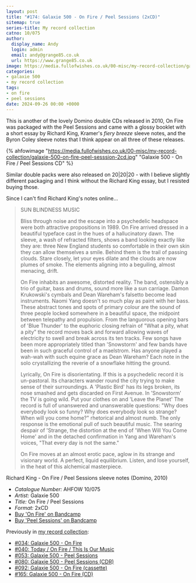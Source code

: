 ```yaml
---
layout: post
title: "#174: Galaxie 500 - On Fire / Peel Sessions (2xCD)"
sitemap: true
series-title: My record collection
catno: 10/075
author:
  display_name: Andy
  login: admin
  email: andy@grange85.co.uk
  url: https://www.grange85.co.uk
image: https://media.fullofwishes.co.uk/00-misc/my-record-collection/galaxie-500-on-fire-peel-sesssion-2cd.jpg
categories:
- galaxie 500
- my record collection
tags:
- on fire
- peel sessions
date: 2024-09-26 00:00 +0000
---
```

This is another of the lovely Domino double CDs released in 2010, On Fire was packaged with the Peel Sessions and came with a glossy booklet with a short essay by Richard King, Kramer's _fiery breeze_ sleeve notes, and the Byron Coley sleeve notes that I think appear on all three of these releases.

{% ahfowimage "https://media.fullofwishes.co.uk/00-misc/my-record-collection/galaxie-500-on-fire-peel-sesssion-2cd.jpg" "Galaxie 500 - On Fire / Peel Sessions CD" %}

Similar double packs were also released on 20\|20\|20 - with I believe slightly different packaging and I think without the Richard King essay, but I resisted buying those.

 Since I can't find Richard King's notes online...

<blockquote>
<p>
    SUN BLINDNESS MUSIC
</p>

<p>
    Bliss through noise and the escape into a psychedelic headspace were both attractive propositions in 1989. On Fire arrived dressed in a beautiful typeface cast in the hues of a hallucinatory dawn. The sleeve, a wash of refracted filters, shows a band looking exactly like they are: three New England students so comfortable in their own skin they can allow themselves a smile. Behind them is the trail of passing clouds. Stare closely, let your eyes dilate and the clouds are now plumes of smoke. The elements aligning into a beguiling, almost menacing, drift.
</p>

<p>
    On Fire inhabits an awesome, distorted reality. The band, ostensibly a trio of guitar, bass and drums, sound more like a sun carriage. Damon Krukowski's cymbals and Dean Wareham's falsetto become lead instruments. Naomi Yang doesn't so much play as paint with her bass. These abstract tones and spots of primary colour are the sound of three people locked somewhere in a beautiful space, the midpoint between telepathy and propulsion. From the languorous opening bars of 'Blue Thunder' to the euphoric closing refrain of "What a pity, what a pity" the record moves back and forward allowing waves of electricity to swell and break across its ten tracks. Few songs have been more appropriately titled than 'Snowstorm' and few bands have been in such graceful control of a maelstrom. Has anyone played a wah-wah with such equine grace as Dean Wareham? Each note in the solo crystallizing the reverie of a snowflake hitting the ground.
</p>

<p>
    Lyrically, On Fire is disorientating. If this is a psychedelic record it is un-pastoral. Its characters wander round the city trying to make sense of their surroundings. A 'Plastic Bird' has its legs broken, its nose smashed and gets discarded on First Avenue. In 'Snowstorm' the TV is going wild. Put your clothes on and 'Leave the Planet' The record is full of unanswered and unanswerable questions: "Why does everybody look so funny? Why does everybody look so strange? When will you come home?" rhetorical and almost numb. The only response is the emotional pull of such beautiful music. The searing despair of 'Strange, the distortion at the end of 'When Will You Come Home' and in the detached confirmation in Yang and Wareham's voices, "That every day is not the same."
</p>

<p>
    On Fire moves at an almost erotic pace, aglow in its strange and visionary world. A perfect, liquid equilibrium. Listen, and lose yourself, in the heat of this alchemical masterpiece.
</p>


</blockquote>
<p class="caption">Richard King - On Fire / Peel Sessions sleeve notes (Domino, 2010)</p>



 - *Catalogue Number:* AHFOW 10/075
 - *Artist:* Galaxie 500
 - *Title:* On Fire / Peel Sessions
 - *Format:* 2xCD
 - [Buy 'On Fire' on Bandcamp](https://galaxie500.bandcamp.com/album/on-fire)
 - [Buy 'Peel Sessions' on Bandcamp](https://galaxie500.bandcamp.com/album/peel-sessions)

Previously in [my record collection](/category/my-record-collection):
 - [#034: Galaxie 500 - On Fire](http://moonshot.local:4040/2023/05/15/my-record-collection-034-galaxie-500-on-fire/)
 - [#040: Today / On Fire / This Is Our Music](http://moonshot.local:4040/2023/06/05/my-record-collection-040-today-on-fire-this-is-our-music/)
 - [#053: Galaxie 500 - Peel Sessions](http://moonshot.local:4040/2023/07/20/my-record-collection-053-galaxie-500-peel-sessions/)
 - [#080: Galaxie 500 - Peel Sessions (CDR)](http://moonshot.local:4040/2023/10/23/my-record-collection-080-galaxie-500-peel-sessions-cdr/)
 - [#092: Galaxie 500 - On Fire (cassette)](http://moonshot.local:4040/2023/12/04/my-record-collection-092-galaxie-500-on-fire-cassette/)
 - [#165: Galaxie 500 - On Fire (CD)](http://moonshot.local:4040/2024/08/26/my-record-collection-165-galaxie-500-on-fire-cd/)
